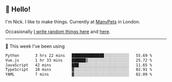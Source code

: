 ## 👋 Hello! 

I'm Nick. I like to make things. Currently at [ManyPets](https://manypets.com) in London.

Occasionally [I write random things here](https://nicksnell.com) and [here](https://twitter.com/nicksnell).

-------

🚀 This week I've been using

<!--START_SECTION:waka-->

```txt
Python       3 hrs 22 mins   ██████████████░░░░░░░░░░░   55.69 %
Vue.js       1 hr 33 mins    ██████▒░░░░░░░░░░░░░░░░░░   25.72 %
JavaScript   42 mins         ███░░░░░░░░░░░░░░░░░░░░░░   11.65 %
TypeScript   10 mins         ▓░░░░░░░░░░░░░░░░░░░░░░░░   02.91 %
YAML         7 mins          ▓░░░░░░░░░░░░░░░░░░░░░░░░   02.09 %
```

<!--END_SECTION:waka-->
